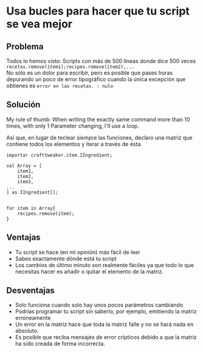 # Usa bucles para hacer que tu script se vea mejor

## Problema

Todos lo hemos visto: Scripts con más de 500 líneas donde dice 500 veces `recetas.remove(item1);recipes.remove(item2),...`  
No sólo es un dolor para escribir, pero es posible que pases horas depurando un poco de error tipográfico cuando la única excepción que obtienes es `error en las recetas. : nulo`

## Solución

My rule of thumb: When writing the exactly same command more than 10 times, with only 1 Parameter changing, I'll use a loop.

Así que, en lugar de teclear siempre las funciones, declaro una matriz que contiene todos los elementos y iterar a través de ésta.

```zenscript
importar crafttweaker.item.IIngredient;

val Array = [
    item1,
    item2,
    item3,
...
] as IIngredient[];


for item in Array{
    recipes.remove(item);
}
```

## Ventajas

- Tu script se hace (en mi opinión) más fácil de leer
- Sabes exactamente dónde está tu script
- Los cambios de último minuto son realmente fáciles ya que todo lo que necesitas hacer es añadir o quitar el elemento de la matriz.

## Desventajas

- Solo funciona cuando solo hay unos pocos parámetros cambiando
- Podrías programar tu script sin saberlo, por ejemplo, emitiendo la matriz erróneamente
- Un error en la matriz hace que toda la matriz falle y no se hará nada en absoluto.
- Es posible que reciba mensajes de error crípticos debido a que la matriz ha sido creada de forma incorrecta.